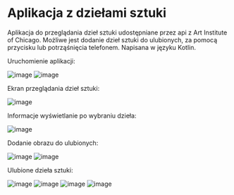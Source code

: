 # Aplikacja z dziełami sztuki
Aplikacja do przeglądania dzieł sztuki udostępniane przez api z Art Institute of Chicago. Możliwe jest dodanie dzieł sztuki do ulubionych, za pomocą przycisku lub potrząśnięcia telefonem. Napisana w języku Kotlin.

Uruchomienie aplikacji:

![image](https://github.com/WojciechKielak/AM/assets/120566154/14fb7203-9029-4ed8-bc96-0af2a72764cd)
![image](https://github.com/WojciechKielak/AM/assets/120566154/ad1450ea-ef85-40df-bac7-c1186c3f7293)

Ekran przeglądania dzieł sztuki:

![image](https://github.com/WojciechKielak/AM/assets/120566154/9e8853bb-aa86-4744-b083-a9905ffae6e8)

Informacje wyświetlanie po wybraniu dzieła:

![image](https://github.com/WojciechKielak/AM/assets/120566154/e9d8ae06-b499-4f4e-8f08-4044cba62a70)

Dodanie obrazu do ulubionych:

![image](https://github.com/WojciechKielak/AM/assets/120566154/859cece6-0ebb-4d9d-92ff-277abcb6c452)
![image](https://github.com/WojciechKielak/AM/assets/120566154/9f24a634-f3d7-4494-8a43-72c7a7ee845f)

Ulubione dzieła sztuki:

![image](https://github.com/WojciechKielak/AM/assets/120566154/bfafafab-094b-474d-8330-253d6c09b9d6)
![image](https://github.com/WojciechKielak/AM/assets/120566154/ab5a9600-0c32-4fd2-bed7-94fe90696ceb)
![image](https://github.com/WojciechKielak/AM/assets/120566154/7c7aa5f7-fc2c-430b-ab17-d77d17aaadf8)
![image](https://github.com/WojciechKielak/AM/assets/120566154/c7caa71f-3757-4a93-8430-7d3f1f2635ac)
